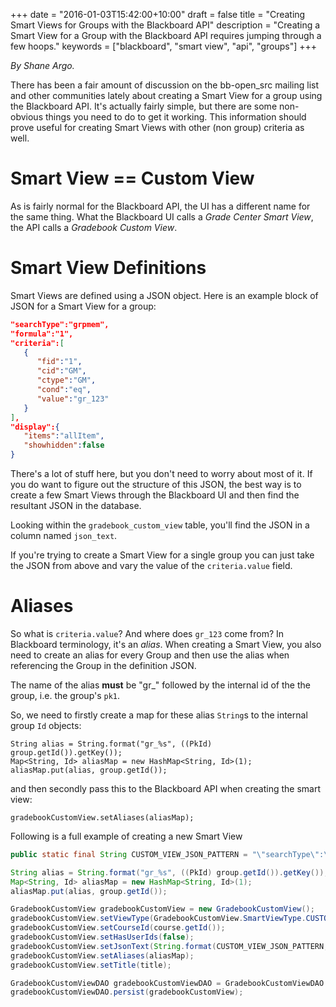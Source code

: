 +++
date = "2016-01-03T15:42:00+10:00"
draft = false
title = "Creating Smart Views for Groups with the Blackboard API"
description = "Creating a Smart View for a Group with the Blackboard API requires jumping through a few hoops."
keywords = ["blackboard", "smart view", "api", "groups"]
+++

*By Shane Argo.*

There has been a fair amount of discussion on the bb-open_src mailing list and other communities lately about creating a Smart View for a group using the Blackboard API. It's actually fairly simple, but there are some non-obvious things you need to do to get it working. This information should prove useful for creating Smart Views with other (non group) criteria as well.

# Smart View == Custom View #
As is fairly normal for the Blackboard API, the UI has a different name for the same thing. What the Blackboard UI calls a *Grade Center Smart View*, the API calls a *Gradebook Custom View*. 

# Smart View Definitions #
Smart Views are defined using a JSON object. Here is an example block of JSON for a Smart View for a group:

````json
"searchType":"grpmem",
"formula":"1",
"criteria":[
   {
      "fid":"1",
      "cid":"GM",
      "ctype":"GM",
      "cond":"eq",
      "value":"gr_123"
   }
],
"display":{
   "items":"allItem",
   "showhidden":false
}
````

There's a lot of stuff here, but you don't need to worry about most of it.  If you do want to figure out the structure of this JSON, the best way is to create a few Smart Views through the Blackboard UI and then find the resultant JSON in the database.

Looking within the `gradebook_custom_view` table, you'll find the JSON in a column named `json_text`.

If you're trying to create a Smart View for a single group you can just take the JSON from above and vary the value of the `criteria.value` field.

# Aliases #
So what is `criteria.value`? And where does `gr_123` come from? In Blackboard terminology, it's an *alias*. When creating a Smart View, you also need to create an alias for every Group and then use the alias when referencing the Group in the definition JSON.

The name of the alias **must** be "gr_" followed by the internal id of the the group, i.e. the group's `pk1`.

So, we need to firstly create a map for these alias `String`s to the internal group `Id` objects:
````
String alias = String.format("gr_%s", ((PkId) group.getId()).getKey());
Map<String, Id> aliasMap = new HashMap<String, Id>(1);
aliasMap.put(alias, group.getId());
````

and then secondly pass this to the Blackboard API when creating the smart view:
````
gradebookCustomView.setAliases(aliasMap);
````


Following is a full example of creating a new Smart View

````java
public static final String CUSTOM_VIEW_JSON_PATTERN = "\"searchType\":\"grpmem\",\"formula\":\"1\", \"criteria\": [ {\"fid\":\"1\",\"cid\":\"GM\",\"ctype\":\"GM\",\"cond\":\"eq\",\"value\":\"%s\"}], \"display\":{\"items\":\"allItem\",\"showhidden\":false}";

String alias = String.format("gr_%s", ((PkId) group.getId()).getKey());
Map<String, Id> aliasMap = new HashMap<String, Id>(1);
aliasMap.put(alias, group.getId());

GradebookCustomView gradebookCustomView = new GradebookCustomView();
gradebookCustomView.setViewType(GradebookCustomView.SmartViewType.CUSTOM);
gradebookCustomView.setCourseId(course.getId());
gradebookCustomView.setHasUserIds(false);
gradebookCustomView.setJsonText(String.format(CUSTOM_VIEW_JSON_PATTERN, alias));
gradebookCustomView.setAliases(aliasMap);
gradebookCustomView.setTitle(title);

GradebookCustomViewDAO gradebookCustomViewDAO = GradebookCustomViewDAO.get();
gradebookCustomViewDAO.persist(gradebookCustomView);
````